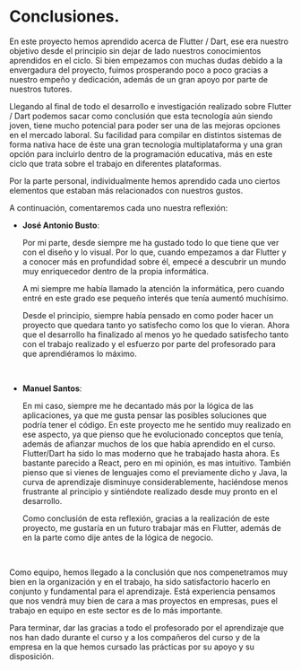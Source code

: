 # Conclusiones.

En este proyecto hemos aprendido acerca de Flutter / Dart, ese era nuestro objetivo desde el principio sin dejar de lado nuestros conocimientos aprendidos en el ciclo. Si bien empezamos con muchas dudas debido a la envergadura del proyecto, fuimos prosperando poco a poco gracias a nuestro empeño y dedicación, además de un gran apoyo por parte de nuestros tutores.

Llegando al final de todo el desarrollo e investigación realizado sobre Flutter / Dart podemos sacar como conclusión que esta tecnología aún siendo joven, tiene mucho potencial para poder ser una de las mejoras opciones en el mercado laboral. Su facilidad para compilar en distintos sistemas de forma nativa hace de éste una gran tecnología multiplataforma y una gran opción para incluirlo dentro de la programación educativa, más en este ciclo que trata sobre el trabajo en diferentes plataformas.

Por la parte personal, individualmente hemos aprendido cada uno ciertos elementos que estaban más relacionados con nuestros gustos.

A continuación, comentaremos cada uno nuestra reflexión:

- **José Antonio Busto**: 

  Por mi parte, desde siempre me ha gustado todo lo que tiene que ver con el diseño y lo visual. Por lo que, cuando empezamos a dar Flutter y a conocer más en profundidad sobre él, empecé a descubrir un mundo muy enriquecedor dentro de la propia informática.

  A mi siempre me había llamado la atención la informática, pero cuando entré en este grado ese pequeño interés que tenía aumentó muchísimo.

  Desde el principio, siempre había pensado en como poder hacer un proyecto que quedara tanto yo satisfecho como los que lo vieran. Ahora que el desarrollo ha finalizado al menos yo he quedado satisfecho tanto con el trabajo realizado y el esfuerzo por parte del profesorado para que aprendiéramos lo máximo. 

  <br>

- **Manuel Santos**:

  En mi caso, siempre me he decantado más por la lógica de las aplicaciones, ya que me gusta pensar las posibles soluciones que podría tener el código. En este proyecto me he sentido muy realizado en ese aspecto, ya que pienso que he evolucionado conceptos que tenía, además de afianzar muchos de los que había aprendido en el curso. Flutter/Dart ha sido lo mas moderno que he trabajado hasta ahora. Es bastante parecido a React, pero en mi opinión, es mas intuitivo. También pienso que si vienes de lenguajes como el previamente dicho y Java, la curva de aprendizaje disminuye considerablemente, haciéndose menos frustrante al principio y sintiéndote realizado desde muy pronto en el desarrollo.
  
  Como conclusión de esta reflexión, gracias a la realización de este proyecto, me gustaría en un futuro trabajar más en Flutter, además de en la parte como dije antes de la lógica de negocio.

<br>

Como equipo, hemos llegado a la conclusión que nos compenetramos muy bien en la organización y en el trabajo, ha sido satisfactorio hacerlo en conjunto y fundamental para el aprendizaje. Está experiencia pensamos que nos vendrá muy bien de cara a mas proyectos en empresas, pues el trabajo en equipo en este sector es de lo más importante.

Para terminar, dar las gracias a todo el profesorado por el aprendizaje que nos han dado durante el curso y a los compañeros del curso y de la empresa en la que hemos cursado las prácticas por su apoyo y su disposición.